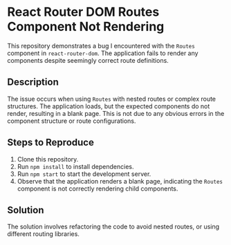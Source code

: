 # React Router DOM Routes Component Not Rendering

This repository demonstrates a bug I encountered with the `Routes` component in `react-router-dom`.  The application fails to render any components despite seemingly correct route definitions.

## Description
The issue occurs when using `Routes` with nested routes or complex route structures. The application loads, but the expected components do not render, resulting in a blank page.  This is not due to any obvious errors in the component structure or route configurations.

## Steps to Reproduce
1. Clone this repository.
2. Run `npm install` to install dependencies.
3. Run `npm start` to start the development server.
4. Observe that the application renders a blank page, indicating the `Routes` component is not correctly rendering child components.

## Solution
The solution involves refactoring the code to avoid nested routes, or using different routing libraries.